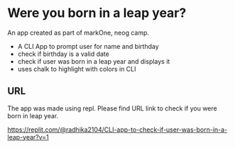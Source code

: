 # Were you born in a leap year?

An app created as part of markOne, neog camp.

- A CLI App to prompt user for name and birthday
- check if birthday is a valid date
- check if user was born in a leap year and displays it
- uses chalk to highlight with colors in CLI

## URL

The app was made using repl. Please find URL link to check if you were born in leap year.

https://replit.com/@radhika2104/CLI-app-to-check-if-user-was-born-in-a-leap-year?v=1
